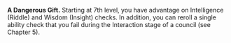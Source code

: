 **A Dangerous Gift.** Starting at 7th level, you have advantage on Intelligence (Riddle) and Wisdom (Insight) checks. In addition, you can reroll a single ability check that you fail during the Interaction stage of a council (see Chapter 5).